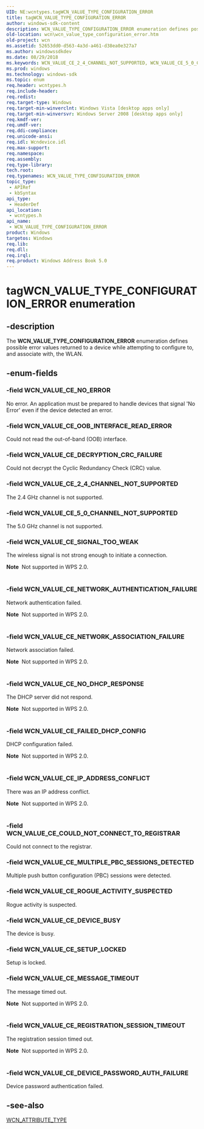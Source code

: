 ```yaml
---
UID: NE:wcntypes.tagWCN_VALUE_TYPE_CONFIGURATION_ERROR
title: tagWCN_VALUE_TYPE_CONFIGURATION_ERROR
author: windows-sdk-content
description: WCN_VALUE_TYPE_CONFIGURATION_ERROR enumeration defines possible error values returned to a device while attempting to configure to, and associate with, the WLAN.
old-location: wcn\wcn_value_type_configuration_error.htm
old-project: wcn
ms.assetid: 52653dd0-d563-4a3d-a461-d38ea0e327a7
ms.author: windowssdkdev
ms.date: 08/29/2018
ms.keywords: WCN_VALUE_CE_2_4_CHANNEL_NOT_SUPPORTED, WCN_VALUE_CE_5_0_CHANNEL_NOT_SUPPORTED, WCN_VALUE_CE_COULD_NOT_CONNECT_TO_REGISTRAR, WCN_VALUE_CE_DECRYPTION_CRC_FAILURE, WCN_VALUE_CE_DEVICE_BUSY, WCN_VALUE_CE_DEVICE_PASSWORD_AUTH_FAILURE, WCN_VALUE_CE_FAILED_DHCP_CONFIG, WCN_VALUE_CE_IP_ADDRESS_CONFLICT, WCN_VALUE_CE_MESSAGE_TIMEOUT, WCN_VALUE_CE_MULTIPLE_PBC_SESSIONS_DETECTED, WCN_VALUE_CE_NETWORK_ASSOCIATION_FAILURE, WCN_VALUE_CE_NETWORK_AUTHENTICATION_FAILURE, WCN_VALUE_CE_NO_DHCP_RESPONSE, WCN_VALUE_CE_NO_ERROR, WCN_VALUE_CE_OOB_INTERFACE_READ_ERROR, WCN_VALUE_CE_REGISTRATION_SESSION_TIMEOUT, WCN_VALUE_CE_ROGUE_ACTIVITY_SUSPECTED, WCN_VALUE_CE_SETUP_LOCKED, WCN_VALUE_CE_SIGNAL_TOO_WEAK, WCN_VALUE_TYPE_CONFIGURATION_ERROR, WCN_VALUE_TYPE_CONFIGURATION_ERROR enumeration [Windows Connect Now], tagWCN_VALUE_TYPE_CONFIGURATION_ERROR, wcn.wcn_value_type_configuration_error, wcntypes/WCN_VALUE_CE_2_4_CHANNEL_NOT_SUPPORTED, wcntypes/WCN_VALUE_CE_5_0_CHANNEL_NOT_SUPPORTED, wcntypes/WCN_VALUE_CE_COULD_NOT_CONNECT_TO_REGISTRAR, wcntypes/WCN_VALUE_CE_DECRYPTION_CRC_FAILURE, wcntypes/WCN_VALUE_CE_DEVICE_BUSY, wcntypes/WCN_VALUE_CE_DEVICE_PASSWORD_AUTH_FAILURE, wcntypes/WCN_VALUE_CE_FAILED_DHCP_CONFIG, wcntypes/WCN_VALUE_CE_IP_ADDRESS_CONFLICT, wcntypes/WCN_VALUE_CE_MESSAGE_TIMEOUT, wcntypes/WCN_VALUE_CE_MULTIPLE_PBC_SESSIONS_DETECTED, wcntypes/WCN_VALUE_CE_NETWORK_ASSOCIATION_FAILURE, wcntypes/WCN_VALUE_CE_NETWORK_AUTHENTICATION_FAILURE, wcntypes/WCN_VALUE_CE_NO_DHCP_RESPONSE, wcntypes/WCN_VALUE_CE_NO_ERROR, wcntypes/WCN_VALUE_CE_OOB_INTERFACE_READ_ERROR, wcntypes/WCN_VALUE_CE_REGISTRATION_SESSION_TIMEOUT, wcntypes/WCN_VALUE_CE_ROGUE_ACTIVITY_SUSPECTED, wcntypes/WCN_VALUE_CE_SETUP_LOCKED, wcntypes/WCN_VALUE_CE_SIGNAL_TOO_WEAK, wcntypes/WCN_VALUE_TYPE_CONFIGURATION_ERROR
ms.prod: windows
ms.technology: windows-sdk
ms.topic: enum
req.header: wcntypes.h
req.include-header: 
req.redist: 
req.target-type: Windows
req.target-min-winverclnt: Windows Vista [desktop apps only]
req.target-min-winversvr: Windows Server 2008 [desktop apps only]
req.kmdf-ver: 
req.umdf-ver: 
req.ddi-compliance: 
req.unicode-ansi: 
req.idl: Wcndevice.idl
req.max-support: 
req.namespace: 
req.assembly: 
req.type-library: 
tech.root: 
req.typenames: WCN_VALUE_TYPE_CONFIGURATION_ERROR
topic_type:
 - APIRef
 - kbSyntax
api_type:
 - HeaderDef
api_location:
 - wcntypes.h
api_name:
 - WCN_VALUE_TYPE_CONFIGURATION_ERROR
product: Windows
targetos: Windows
req.lib: 
req.dll: 
req.irql: 
req.product: Windows Address Book 5.0
---
```


# tagWCN_VALUE_TYPE_CONFIGURATION_ERROR enumeration


## -description


The <b>WCN_VALUE_TYPE_CONFIGURATION_ERROR</b> enumeration defines  possible error values returned to a device while attempting to configure to, and associate with, the WLAN.


## -enum-fields




### -field WCN_VALUE_CE_NO_ERROR

No error. An application must be prepared to handle devices that signal 'No Error' even if the device detected an error.


### -field WCN_VALUE_CE_OOB_INTERFACE_READ_ERROR

Could not read the out-of-band (OOB) interface.


### -field WCN_VALUE_CE_DECRYPTION_CRC_FAILURE

Could not decrypt the Cyclic Redundancy Check (CRC) value.


### -field WCN_VALUE_CE_2_4_CHANNEL_NOT_SUPPORTED

The 2.4 GHz channel is not supported.


### -field WCN_VALUE_CE_5_0_CHANNEL_NOT_SUPPORTED

The 5.0 GHz channel is not supported.


### -field WCN_VALUE_CE_SIGNAL_TOO_WEAK

The wireless signal is not strong enough to initiate a connection. 

<div class="alert"><b>Note</b>  Not supported in WPS 2.0.</div>
<div> </div>

### -field WCN_VALUE_CE_NETWORK_AUTHENTICATION_FAILURE

Network authentication failed.

<div class="alert"><b>Note</b>  Not supported in WPS 2.0.</div>
<div> </div>

### -field WCN_VALUE_CE_NETWORK_ASSOCIATION_FAILURE

Network association failed.

<div class="alert"><b>Note</b>  Not supported in WPS 2.0.</div>
<div> </div>

### -field WCN_VALUE_CE_NO_DHCP_RESPONSE

The DHCP server did not respond.

<div class="alert"><b>Note</b>  Not supported in WPS 2.0.</div>
<div> </div>

### -field WCN_VALUE_CE_FAILED_DHCP_CONFIG

DHCP configuration failed.

<div class="alert"><b>Note</b>  Not supported in WPS 2.0.</div>
<div> </div>

### -field WCN_VALUE_CE_IP_ADDRESS_CONFLICT

There was an IP address conflict.

<div class="alert"><b>Note</b>  Not supported in WPS 2.0.</div>
<div> </div>

### -field WCN_VALUE_CE_COULD_NOT_CONNECT_TO_REGISTRAR

Could not connect to the registrar.


### -field WCN_VALUE_CE_MULTIPLE_PBC_SESSIONS_DETECTED

Multiple push button configuration (PBC) sessions were detected.


### -field WCN_VALUE_CE_ROGUE_ACTIVITY_SUSPECTED

Rogue activity is suspected.


### -field WCN_VALUE_CE_DEVICE_BUSY

The device is busy.


### -field WCN_VALUE_CE_SETUP_LOCKED

Setup is locked.


### -field WCN_VALUE_CE_MESSAGE_TIMEOUT

The message timed out.

<div class="alert"><b>Note</b>  Not supported in WPS 2.0.</div>
<div> </div>

### -field WCN_VALUE_CE_REGISTRATION_SESSION_TIMEOUT

The registration session timed out.

<div class="alert"><b>Note</b>  Not supported in WPS 2.0.</div>
<div> </div>

### -field WCN_VALUE_CE_DEVICE_PASSWORD_AUTH_FAILURE

Device password authentication failed.


## -see-also




<a href="https://msdn.microsoft.com/214b64c3-b1f0-46b1-b52a-b1df1bb40cf7">WCN_ATTRIBUTE_TYPE</a>
 

 

